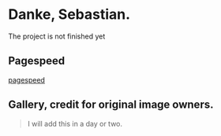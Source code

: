 # Danke, Sebastian.
The project is not finished yet

## Pagespeed
[pagespeed](https://pagespeed.web.dev/analysis/https-dankeseb-vercel-app/7a22kkju66?form_factor=mobile)

## Gallery, credit for original image owners.
> I will add this in a day or two.
